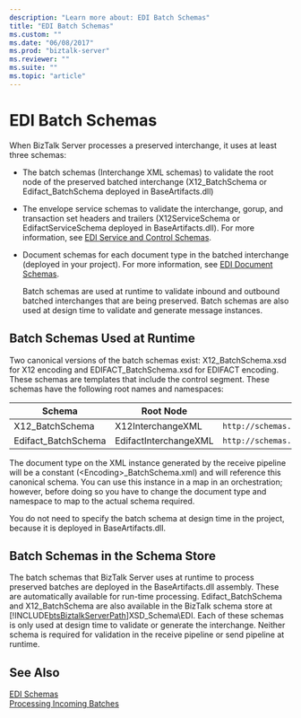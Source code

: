 ```yaml
---
description: "Learn more about: EDI Batch Schemas"
title: "EDI Batch Schemas"
ms.custom: ""
ms.date: "06/08/2017"
ms.prod: "biztalk-server"
ms.reviewer: ""
ms.suite: ""
ms.topic: "article"
---
```

# EDI Batch Schemas
When BizTalk Server processes a preserved interchange, it uses at least three schemas:  

- The batch schemas (Interchange XML schemas) to validate the root node of the preserved batched interchange (X12_BatchSchema or Edifact_BatchSchema deployed in BaseArtifacts.dll)  

- The envelope service schemas to validate the interchange, gorup, and transaction set headers and trailers (X12ServiceSchema or EdifactServiceSchema deployed in BaseArtifacts.dll). For more information, see [EDI Service and Control Schemas](../core/edi-service-and-control-schemas.md).  

- Document schemas for each document type in the batched interchange (deployed in your project). For more information, see [EDI Document Schemas](../core/edi-document-schemas.md).  

  Batch schemas are used at runtime to validate inbound and outbound batched interchanges that are being preserved. Batch schemas are also used at design time to validate and generate message instances.  

## Batch Schemas Used at Runtime  
 Two canonical versions of the batch schemas exist: X12_BatchSchema.xsd for X12 encoding and EDIFACT_BatchSchema.xsd for EDIFACT encoding. These schemas are templates that include the control segment. These schemas have the following root names and namespaces:  


|       Schema        |       Root Node       |                    Namespace                     |
|---------------------|-----------------------|--------------------------------------------------|
|   X12_BatchSchema   |   X12InterchangeXML   | `http://schemas.microsoft.com/Edi/X12_BatchSchema` |
| Edifact_BatchSchema | EdifactInterchangeXML |     `http://schemas.microsoft.com/Edi/Edifact`     |

 The document type on the XML instance generated by the receive pipeline will be a constant (\<Encoding\>_BatchSchema.xml) and will reference this canonical schema. You can use this instance in a map in an orchestration; however, before doing so you have to change the document type and namespace to map to the actual schema required.  

 You do not need to specify the batch schema at design time in the project, because it is deployed in BaseArtifacts.dll.  

## Batch Schemas in the Schema Store  
 The batch schemas that BizTalk Server uses at runtime to process preserved batches are deployed in the BaseArtifacts.dll assembly. These are automatically available for run-time processing. Edifact_BatchSchema and X12_BatchSchema are also available in the BizTalk schema store at [!INCLUDE[btsBiztalkServerPath](../includes/btsbiztalkserverpath-md.md)]XSD_Schema\EDI. Each of these schemas is only used at design time to validate or generate the interchange. Neither schema is required for validation in the receive pipeline or send pipeline at runtime.  

## See Also  
 [EDI Schemas](../core/edi-schemas.md)   
 [Processing Incoming Batches](../core/processing-incoming-batches.md)
